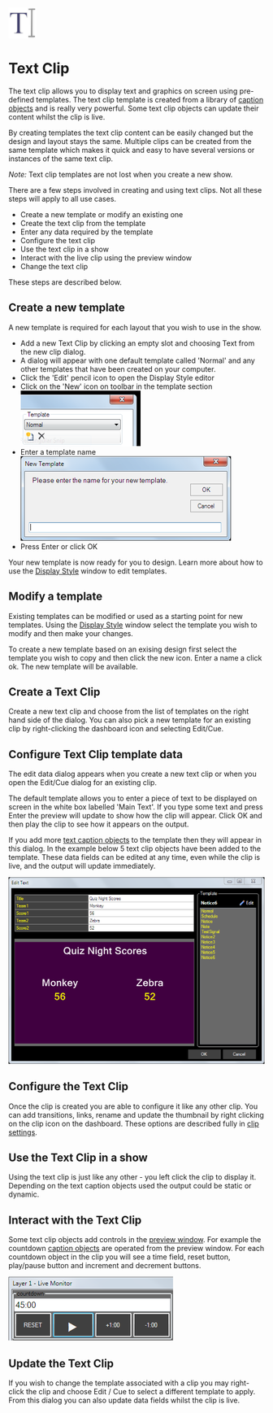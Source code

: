 ![](../../../images/TextIcon.png)
# Text Clip

The text clip allows you to display text and graphics on screen using pre-defined templates. The text clip template is created from a library of [caption objects](TextClipObjects.md) and is really very powerful. Some text clip objects can update their content whilst the clip is live.

By creating templates the text clip content can be easily changed but the design and layout stays the same. Multiple clips can be created from the same template which makes it quick and easy to have several versions or instances of the same text clip.

*Note:* Text clip templates are not lost when you create a new show.

There are a few steps involved in creating and using text clips. Not all these steps will apply to all use cases.

- Create a new template or modify an existing one
- Create the text clip from the template
- Enter any data required by the template
- Configure the text clip
- Use the text clip in a show
- Interact with the live clip using the preview window
- Change the text clip

These steps are described below.

## Create a new template
A new template is required for each layout that you wish to use in the show.

- Add a new Text Clip by clicking an empty slot and choosing Text from the new clip dialog.
- A dialog will appear with one default template called 'Normal' and any other templates that have been created on your computer.
- Click the 'Edit' pencil icon to open the Display Style editor
- Click on the 'New' icon on toolbar in the template section   
![](../../../images/clip-text-template-new.PNG)
- Enter a template name   
![](../../../images/clip-text-template-name.PNG)
- Press Enter or click OK

Your new template is now ready for you to design. Learn more about how to use the [Display Style](TextDisplay.md) window to edit templates.

## Modify a template
Existing templates can be modified or used as a starting point for new templates. Using the [Display Style](TextDisplay.md) window select the template you wish to modify and then make your changes.

To create a new template based on an exising design first select the template you wish to copy and then click the new icon. Enter a name a click ok. The new template will be available.

## Create a Text Clip
Create a new text clip and choose from the list of templates on the right hand side of the dialog. You can also pick a new template for an existing clip by right-clicking the dashboard icon and selecting Edit/Cue.

## Configure Text Clip template data
The edit data dialog appears when you create a new text clip or when you open the Edit/Cue dialog for an existing clip.

The default template allows you to enter a piece of text to be displayed on screen in the white box labelled 'Main Text'. If you type some text and press Enter the preview will update to show how the clip will appear. Click OK and then play the clip to see how it appears on the output.

If you add more [text caption objects](TextClipObjects.md) to the template then they will appear in this dialog. In the example below 5 text clip objects have been added to the template. These data fields can be edited at any time, even while the clip is live, and the output will update immediately.

![](../../../images/text-edit-scoreboard.png)

## Configure the Text Clip
Once the clip is created you are able to configure it like any other clip. You can add transitions, links, rename and update the thumbnail by right clicking on the clip icon on the dashboard. These options are described fully in [clip settings](../../clipSettings/clipSettings.md).

## Use the Text Clip in a show
Using the text clip is just like any other - you left click the clip to display it. Depending on the text caption objects used the output could be static or dynamic.

## Interact with the Text Clip
Some text clip objects add controls in the [preview window](../../toolbar/preview.md). For example the countdown [caption objects](TextClipObjects.md) are operated from the preview window. For each countdown object in the clip you will see a time field, reset button, play/pause button and increment and decrement buttons.

![](../../../images/text-countdown-preview.png)

## Update the Text Clip
If you wish to change the template associated with a clip you may right-click the clip and choose Edit / Cue to select a different template to apply. From this dialog you can also update data fields whilst the clip is live.
